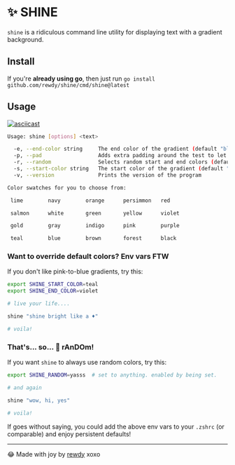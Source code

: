 # ✨ SHINE

`shine` is a ridiculous command line utility for displaying text with a gradient background.

## Install

If you're **already using go**, then just run `go install github.com/rewdy/shine/cmd/shine@latest`

## Usage

[![asciicast](https://asciinema.org/a/JsmY7s4qNTRM2jCGAeefREj7e.png)](https://asciinema.org/a/JsmY7s4qNTRM2jCGAeefREj7e)

```bash
Usage: shine [options] <text>

  -e, --end-color string     The end color of the gradient (default "blue")
  -p, --pad                  Adds extra padding around the test to let it breathe (default true)
  -r, --random               Selects random start and end colors (default true)
  -s, --start-color string   The start color of the gradient (default "pink")
  -v, --version              Prints the version of the program

Color swatches for you to choose from:

 lime        navy        orange      persimmon   red

 salmon      white       green       yellow      violet

 gold        gray        indigo      pink        purple

 teal        blue        brown       forest      black

```

### Want to override default colors? Env vars FTW

If you don't like pink-to-blue gradients, try this:

```bash
export SHINE_START_COLOR=teal
export SHINE_END_COLOR=violet

# live your life....

shine "shine bright like a ♦"

# voila!
```

### That's... so... 🤭 rAnDOm!

If you want `shine` to always use random colors, try this:

```bash
export SHINE_RANDOM=yasss  # set to anything. enabled by being set.

# and again

shine "wow, hi, yes"

# voila!
```

If goes without saying, you could add the above env vars to your `.zshrc` (or comparable) and enjoy persistent defaults!

---

😂 Made with joy by [rewdy](https://rewdy.lol) xoxo
